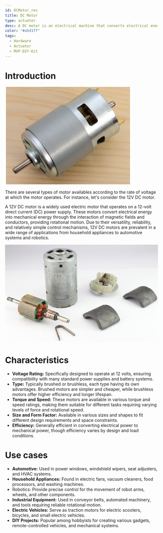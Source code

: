 ```yaml
---
id: DCMotor_res
title: DC Motor 
type: actuator
desc: A DC motor is an electrical machine that converts electrical energy into mechanical energy
color: "#a5d1ff"
tags:
  - Hardware
  - Actuator
  - MVP-DIY-Kit
---
```



# Introduction

![alt text](img/Motor_intro.png)

There are several types of motor availables according to the rate of voltage at which the motor operates. For instance, let's consider the 12V DC motor.

A 12V DC motor is a widely used electric motor that operates on a 12-volt direct current (DC) power supply. These motors convert electrical energy into mechanical energy through the interaction of magnetic fields and conductors, providing rotational motion. Due to their versatility, reliability, and relatively simple control mechanisms, 12V DC motors are prevalent in a wide range of applications from household appliances to automotive systems and robotics.

![alt text](img/Motor_parts.png)

# Characteristics

- **Voltage Rating:** Specifically designed to operate at 12 volts, ensuring compatibility with many standard power supplies and battery systems.
- **Type:** Typically brushed or brushless, each type having its own advantages. Brushed motors are simpler and cheaper, while brushless motors offer higher efficiency and longer lifespan.
- **Torque and Speed:** These motors are available in various torque and speed ratings, making them suitable for different tasks requiring varying levels of force and rotational speed.
- **Size and Form Factor:** Available in various sizes and shapes to fit different design requirements and space constraints.
- **Efficiency:** Generally efficient in converting electrical power to mechanical power, though efficiency varies by design and load conditions.

# Use cases

- **Automotive:** Used in power windows, windshield wipers, seat adjusters, and HVAC systems.
- **Household Appliances:** Found in electric fans, vacuum cleaners, food processors, and washing machines.
- Robotics: Provide precise control for the movement of robot arms, wheels, and other components.
- **Industrial Equipment:** Used in conveyor belts, automated machinery, and tools requiring reliable rotational motion.
- **Electric Vehicles:** Serve as traction motors for electric scooters, bicycles, and small electric vehicles.
- **DIY Projects:** Popular among hobbyists for creating various gadgets, remote-controlled vehicles, and mechanical systems.
